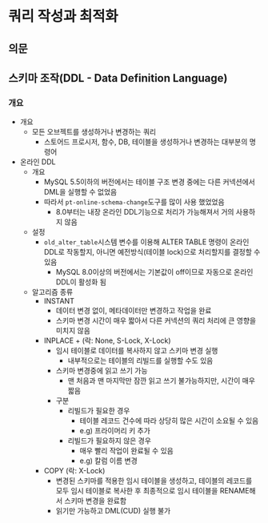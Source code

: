 # 쿼리 작성과 최적화

## 의문

## 스키마 조작(DDL - Data Definition Language)

### 개요

- 개요
  - 모든 오브젝트를 생성하거나 변경하는 쿼리
    - 스토어드 프로시저, 함수, DB, 테이블을 생성하거나 변경하는 대부분의 명령어
- 온라인 DDL
  - 개요
    - MySQL 5.5이하의 버전에서는 테이블 구조 변경 중에는 다른 커넥션에서 DML을 실행할 수 없었음
    - 따라서 `pt-online-schema-change`도구를 많이 사용 했었었음
      - 8.0부터는 내장 온라인 DDL기능으로 처리가 가능해져서 거의 사용하지 않음
  - 설정
    - `old_alter_table`시스템 변수를 이용해 ALTER TABLE 명령이 온라인 DDL로 작동할지, 아니면 예전방식(테이블 lock)으로 처리할지를 결정할 수 있음
      - MySQL 8.0이상의 버전에서는 기본값이 off이므로 자동으로 온라인 DDL이 활성화 됨
  - 알고리즘 종류
    - INSTANT
      - 데이터 변경 없이, 메타데이터만 변경하고 작업을 완료
      - 스키마 변경 시간이 매우 짧아서 다른 커넥션의 쿼리 처리에 큰 영향을 미치지 않음
    - INPLACE + (락: None, S-Lock, X-Lock)
      - 임시 테이블로 데이터를 복사하지 않고 스키마 변경 실행
        - 내부적으로는 테이블의 리빌드를 실행할 수도 있음
      - 스키마 변경중에 읽고 쓰기 가능
        - 맨 처음과 맨 마지막만 잠깐 읽고 쓰기 불가능하지만, 시간이 매우 짧음
      - 구분
        - 리빌드가 필요한 경우
          - 테이블 레코드 건수에 따라 상당히 많은 시간이 소요될 수 있음
          - e.g) 프라이머리 키 추가
        - 리빌드가 필요하지 않은 경우
          - 매우 빨리 작업이 완료될 수 있음
          - e.g) 칼럼 이름 변경
    - COPY (락: X-Lock)
      - 변경된 스키마를 적용한 임시 테이블을 생성하고, 테이블의 레코드를 모두 임시 테이블로 복사한 후 최종적으로 임시 테이블을 RENAME해서 스키마 변경을 완료함
      - 읽기만 가능하고 DML(CUD) 실행 불가
